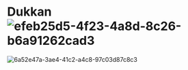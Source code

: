 # Dukkan![efeb25d5-4f23-4a8d-8c26-b6a91262cad3](https://user-images.githubusercontent.com/74954488/209030381-9e40188b-c3e5-4b08-b145-57db36c7c69b.jpg)
![6a52e47a-3ae4-41c2-a4c8-97c03d87c8c3](https://user-images.githubusercontent.com/74954488/209030384-74679dda-c7ac-4e2e-b889-67e752a0be33.jpg)
